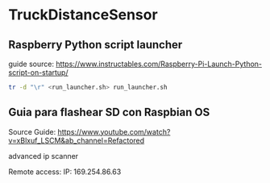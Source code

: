 # TruckDistanceSensor

##

## Raspberry Python script launcher

guide source: https://www.instructables.com/Raspberry-Pi-Launch-Python-script-on-startup/
```sh
tr -d "\r" <run_launcher.sh> run_launcher.sh
```

## Guia para flashear SD con Raspbian OS

Source Guide:
https://www.youtube.com/watch?v=xBlxuf_LSCM&ab_channel=Refactored


 advanced ip scanner


Remote access: 
IP: 169.254.86.63

